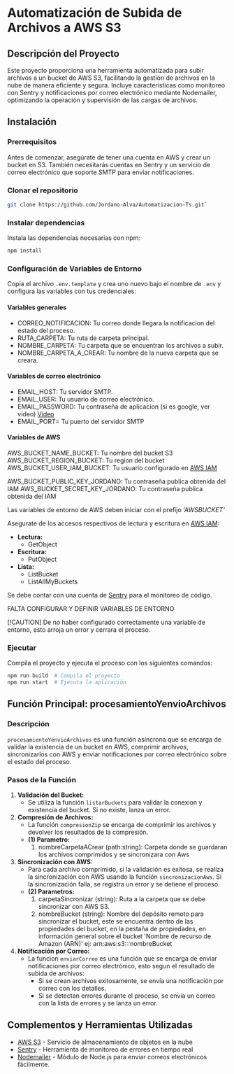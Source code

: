 # Automatización de Subida de Archivos a AWS S3

## Descripción del Proyecto

Este proyecto proporciona una herramienta automatizada para subir archivos a un bucket de AWS S3, facilitando la gestión de archivos en la nube de manera eficiente y segura. Incluye características como monitoreo con Sentry y notificaciones por correo electrónico mediante Nodemailer, optimizando la operación y supervisión de las cargas de archivos.

## Instalación

### Prerrequisitos

Antes de comenzar, asegúrate de tener una cuenta en AWS y crear un bucket en S3. También necesitarás cuentas en Sentry y un servicio de correo electrónico que soporte SMTP para enviar notificaciones.

### Clonar el repositorio

```bash
git clone https://github.com/Jordano-Alva/Automatizacion-Ts.git`
```

### Instalar dependencias

Instala las dependencias necesarias con npm:

```bash
npm install
```

### Configuración de Variables de Entorno

Copia el archivo `.env.template` y crea uno nuevo bajo el nombre de `.env` y configura las variables con tus credenciales:

#### Variables generales

-   CORREO_NOTIFICACION: Tu correo donde llegara la notificacion del estado del proceso.
-   RUTA_CARPETA: Tu ruta de carpeta principal.
-   NOMBRE_CARPETA: Tu carpeta que se encuentran los archivos a subir.
-   NOMBRE_CARPETA_A_CREAR: Tu nombre de la nueva carpeta que se creara.

#### Variables de correo electrónico

-   EMAIL_HOST: Tu servidor SMTP.
-   EMAIL_USER: Tu usuario de correo electrónico.
-   EMAIL_PASSWORD: Tu contraseña de aplicacion (si es google, ver video) [Video](http://surl.li/jlwgir)
-   EMAIL_PORT= Tu puerto del servidor SMTP

#### Variables de AWS

AWS_BUCKET_NAME_BUCKET: Tu nombre del bucket S3
AWS_BUCKET_REGION_BUCKET: Tu region del bucket
AWS_BUCKET_USER_IAM_BUCKET: Tu usuario configurado en [AWS IAM](https://aws.amazon.com/iam/)

<!-- AWS_BUCKET_PASSWORD_IAM_BUCKET: Tu contraseña de acceso configurada -->

AWS_BUCKET_PUBLIC_KEY_JORDANO: Tu contraseña publica obtenida del IAM
AWS_BUCKET_SECRET_KEY_JORDANO: Tu contraseña publica obtenida del IAM

Las variables de entorno de AWS deben iniciar con el prefijo _'AWS*BUCKET*'_

Asegurate de los accesos respectivos de lectura y escritura en [AWS IAM](https://aws.amazon.com/iam/):

-   **Lectura:**
    -   GetObject
-   **Escritura:**
    -   PutObject
-   **Lista:**
    -   ListBucket
    -   ListAllMyBuckets

Se debe contar con una cuenta de [Sentry](https://sentry.io/) para el monitoreo de código.

FALTA CONFIGURAR Y DEFINIR VARIABLES DE ENTORNO

[!CAUTION]
De no haber configurado correctamente una variable de entorno, esto arroja un error y cerrara el proceso.

### Ejecutar

Compila el proyecto y ejecuta el proceso con los siguientes comandos:

```bash
npm run build  # Compila el proyecto
npm run start  # Ejecuta la aplicación
```

## Función Principal: procesamientoYenvioArchivos

### Descripción

`procesamientoYenvioArchivos` es una función asíncrona que se encarga de validar la existencia de un bucket en AWS, comprimir archivos, sincronizarlos con AWS y enviar notificaciones por correo electrónico sobre el estado del proceso.

### Pasos de la Función

1. **Validación del Bucket:**
    - Se utiliza la función `listarBuckets` para validar la conexion y existencia del bucket. Si no existe, lanza un error.
2. **Compresión de Archivos:**
    - La función `compresionZip` se encarga de comprimir los archivos y devolver los resultados de la compresión.
    - **(1) Parametro:**
         1. nombreCarpetaACrear (path:string): Carpeta donde se guardaran los archivos comprimidos y se sincronizara con Aws
3. **Sincronización con AWS:**
    - Para cada archivo comprimido, si la validación es exitosa, se realiza la sincronización con AWS usando la función `sincronizacionAws`. Si la sincronización falla, se registra un error y se detiene el proceso.
    - **(2) Parametros:**
        1. carpetaSincronizar (string): Ruta a la carpeta que se debe sincronizar con AWS S3.
        2. nombreBucket (string): Nombre del depósito remoto para sincronizar el bucket, este se encuentra dentro de las propiedades del bucket, en la pestaña de propiedades, en información general sobre el bucket 'Nombre de recurso de Amazon (ARN)' ej: arn:aws:s3:::nombreBucket
4. **Notificación por Correo:**
    - La funcion `enviarCorreo` es una función que se encarga de enviar notificaciones por correo electrónico, esto segun el resultado de subida de archivos:
        - Si se crean archivos exitosamente, se envía una notificación por correo con los detalles.
        - Si se detectan errores durante el proceso, se envía un correo con la lista de errores y se lanza un error.

## Complementos y Herramientas Utilizadas

-   [AWS S3](https://aws.amazon.com/s3/) - Servicio de almacenamiento de objetos en la nube
-   [Sentry](https://sentry.io/) - Herramienta de monitoreo de errores en tiempo real
-   [Nodemailer](https://nodemailer.com/) - Módulo de Node.js para enviar correos electrónicos fácilmente.
